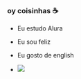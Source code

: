 ### oy coisinhas ☕


- Eu estudo Alura
- Eu sou feliz
- Eu gosto de english

- ![](https://media1.tenor.com/m/D1AjAjsdxckAAAAC/toradora-taiga.gif)
